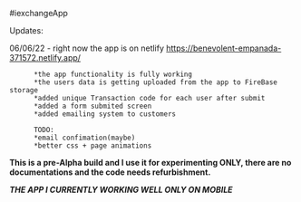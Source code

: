 #iexchangeApp

Updates:

06/06/22 - right now the app is on netlify https://benevolent-empanada-371572.netlify.app/

          *the app functionality is fully working
          *the users data is getting uploaded from the app to FireBase storage
          *added unique Transaction code for each user after submit
          *added a form submited screen
          *added emailing system to customers
          
          TODO:
          *email confimation(maybe)
          *better css + page animations
           
**This is a pre-Alpha build and I use it for experimenting ONLY, there are no documentations and the code needs refurbishment.**

*****THE APP I CURRENTLY WORKING WELL ONLY ON MOBILE***** 
